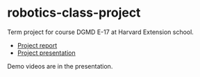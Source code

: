 # robotics-class-project

Term project for course DGMD E-17 at Harvard Extension school. 

* [Project report](https://docs.google.com/document/d/1azPZ7RInZ5MSS7Xkc8h3pntfBr3BuKz7I5xGKB1HvP4/edit#heading=h.dgodr2i52m1m)
* [Project presentation](https://docs.google.com/presentation/d/1Gw6D-F6vQlKz-19Fz66U2dK3yKsz1oE4u7Sj0Q85cE8/edit#slide=id.g12815924f69_0_19)

Demo videos are in the presentation.
